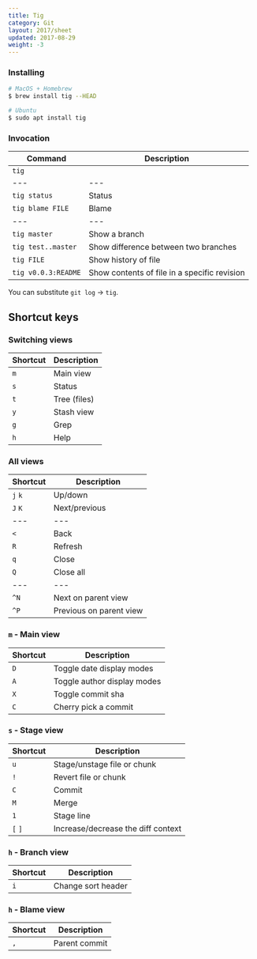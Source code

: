 ```yaml
---
title: Tig
category: Git
layout: 2017/sheet
updated: 2017-08-29
weight: -3
---
```


### Installing

```bash
# MacOS + Homebrew
$ brew install tig --HEAD
```

```bash
# Ubuntu
$ sudo apt install tig
```

### Invocation

| Command             | Description                                  |
| ------------------- | -------------------------------------------- |
| `tig`               |                                              |
| ---                 | ---                                          |
| `tig status`        | Status                                       |
| `tig blame FILE`    | Blame                                        |
| ---                 | ---                                          |
| `tig master`        | Show a branch                                |
| `tig test..master`  | Show difference between two branches         |
| `tig FILE`          | Show history of file                         |
| `tig v0.0.3:README` | Show contents of file in a specific revision |

You can substitute `git log` → `tig`.

## Shortcut keys

<!-- {.-three-column} -->

### Switching views

| Shortcut | Description  |
| -------- | ------------ |
| `m`      | Main view    |
| `s`      | Status       |
| `t`      | Tree (files) |
| `y`      | Stash view   |
| `g`      | Grep         |
| `h`      | Help         |

<!-- {.-shortcuts} -->

### All views

| Shortcut | Description             |
| -------- | ----------------------- |
| `j` `k`  | Up/down                 |
| `J` `K`  | Next/previous           |
| ---      | ---                     |
| `<`      | Back                    |
| `R`      | Refresh                 |
| `q`      | Close                   |
| `Q`      | Close all               |
| ---      | ---                     |
| `^N`     | Next on parent view     |
| `^P`     | Previous on parent view |

<!-- {.-shortcuts} -->

### `m` - Main view

| Shortcut | Description                 |
| -------- | --------------------------- |
| `D`      | Toggle date display modes   |
| `A`      | Toggle author display modes |
| `X`      | Toggle commit sha           |
| `C`      | Cherry pick a commit        |

<!-- {.-shortcuts} -->

### `s` - Stage view

| Shortcut | Description                        |
| -------- | ---------------------------------- |
| `u`      | Stage/unstage file or chunk        |
| `!`      | Revert file or chunk               |
| `C`      | Commit                             |
| `M`      | Merge                              |
| `1`      | Stage line                         |
| `[` `]`  | Increase/decrease the diff context |

<!-- {.-shortcuts} -->

### `h` - Branch view

| Shortcut | Description        |
| -------- | ------------------ |
| `i`      | Change sort header |

<!-- {.-shortcuts} -->

### `h` - Blame view

| Shortcut | Description   |
| -------- | ------------- |
| `,`      | Parent commit |

<!-- {.-shortcuts} -->
